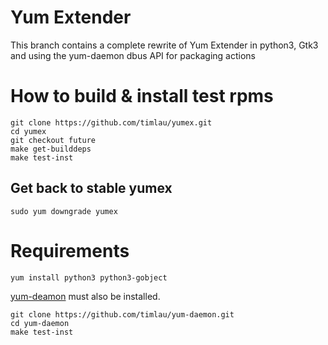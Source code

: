 Yum Extender
============

This branch contains a complete rewrite of Yum Extender in python3, Gtk3 and using the yum-daemon dbus API for
packaging actions

How to build & install test rpms
=================================
```
git clone https://github.com/timlau/yumex.git
cd yumex
git checkout future
make get-builddeps
make test-inst
```

Get back to stable yumex
-------------------------
```
sudo yum downgrade yumex
```



Requirements
============

```
yum install python3 python3-gobject
```

[yum-deamon](https://github.com/timlau/yum-daemon) must also be installed.

```
git clone https://github.com/timlau/yum-daemon.git
cd yum-daemon
make test-inst
```